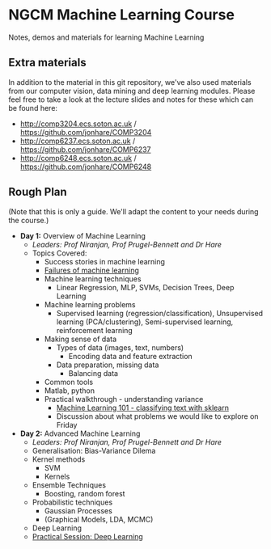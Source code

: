   # NGCM Machine Learning Course
Notes, demos and materials for learning Machine Learning

## Extra materials

In addition to the material in this git repository, we've also used materials from our computer vision, data mining and deep learning modules. Please feel free to take a look at the lecture slides and notes for these which can be found here:

- http://comp3204.ecs.soton.ac.uk / https://github.com/jonhare/COMP3204
- http://comp6237.ecs.soton.ac.uk / https://github.com/jonhare/COMP6237
- http://comp6248.ecs.soton.ac.uk / https://github.com/jonhare/COMP6248

## Rough Plan

(Note that this is only a guide. We'll adapt the content to your needs during the course.)

- **Day 1:** Overview of Machine Learning
  + *Leaders: Prof Niranjan, Prof Prugel-Bennett and Dr Hare*
  + Topics Covered:
    * Success stories in machine learning
    * [Failures of machine learning](https://github.com/jonhare/DISCNetMachineLearningCourse/blob/master/Monday/ML-failures.md)
    * Machine learning techniques
      * Linear Regression, MLP, SVMs, Decision Trees, Deep Learning
    * Machine learning problems
      * Supervised learning (regression/classification), Unsupervised learning (PCA/clustering), Semi-supervised learning, reinforcement learning
    * Making sense of data
      * Types of data (images, text, numbers)
        - Encoding data and feature extraction
      * Data preparation, missing data
        - Balancing data
    *  Common tools
      * Matlab, python
    * Practical walkthrough - understanding variance
      - [Machine Learning 101 - classifying text  with sklearn](https://github.com/jonhare/NGCM_MachineLearningCourse/blob/master/tutorial_part1/tutorial.md)
      - Discussion about what problems we would like to explore on Friday
- **Day 2:** Advanced Machine Learning
  + *Leaders: Prof Niranjan, Prof Prugel-Bennett and Dr Hare*
  + Generalisation: Bias-Variance Dilema
  + Kernel methods
    - SVM
    - Kernels
  + Ensemble Techniques
    - Boosting, random forest
  + Probabilistic techniques
    - Gaussian Processes
    - (Graphical Models, LDA, MCMC)
  + Deep Learning
  + [Practical Session: Deep Learning](https://github.com/jonhare/NGCM_MachineLearningCourse/blob/master/tutorial_part2/tutorial.md)

